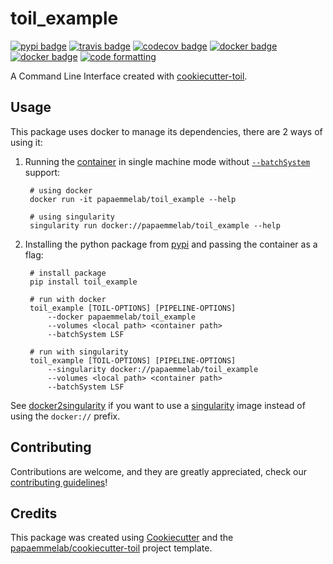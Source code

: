 # toil_example

[![pypi badge][pypi_badge]][pypi_base]
[![travis badge][travis_badge]][travis_base]
[![codecov badge][codecov_badge]][codecov_base]
[![docker badge][docker_badge]][docker_base]
[![docker badge][automated_badge]][docker_base]
[![code formatting][black_badge]][black_base]

A Command Line Interface created with [cookiecutter-toil](https://github.com/papaemmelab/cookiecutter-toil).

## Usage

This package uses docker to manage its dependencies, there are 2 ways of using it:

1. Running the [container][docker_base] in single machine mode without [`--batchSystem`] support:

        # using docker
        docker run -it papaemmelab/toil_example --help

        # using singularity
        singularity run docker://papaemmelab/toil_example --help

1. Installing the python package from [pypi][pypi_base] and passing the container as a flag:

        # install package
        pip install toil_example

        # run with docker
        toil_example [TOIL-OPTIONS] [PIPELINE-OPTIONS]
            --docker papaemmelab/toil_example
            --volumes <local path> <container path>
            --batchSystem LSF

        # run with singularity
        toil_example [TOIL-OPTIONS] [PIPELINE-OPTIONS]
            --singularity docker://papaemmelab/toil_example
            --volumes <local path> <container path>
            --batchSystem LSF
See [docker2singularity] if you want to use a [singularity] image instead of using the `docker://` prefix.

## Contributing

Contributions are welcome, and they are greatly appreciated, check our [contributing guidelines](.github/CONTRIBUTING.md)!

## Credits

This package was created using [Cookiecutter] and the
[papaemmelab/cookiecutter-toil] project template.

<!-- References -->
[singularity]: http://singularity.lbl.gov/
[docker2singularity]: https://github.com/singularityware/docker2singularity
[cookiecutter]: https://github.com/audreyr/cookiecutter
[papaemmelab/cookiecutter-toil]: https://github.com/papaemmelab/cookiecutter-toil
[`--batchSystem`]: http://toil.readthedocs.io/en/latest/developingWorkflows/batchSystem.html?highlight=BatchSystem

<!-- Badges -->
[docker_base]: https://hub.docker.com/r/papaemmelab/toil_example
[docker_badge]: https://img.shields.io/docker/build/papaemmelab/toil_example.svg
[automated_badge]: https://img.shields.io/docker/automated/papaemmelab/toil_example.svg
[codecov_badge]: https://codecov.io/gh/papaemmelab/toil_example/branch/master/graph/badge.svg
[codecov_base]: https://codecov.io/gh/papaemmelab/toil_example
[pypi_badge]: https://img.shields.io/pypi/v/toil_example.svg
[pypi_base]: https://pypi.python.org/pypi/toil_example
[travis_badge]: https://img.shields.io/travis/papaemmelab/toil_example.svg
[travis_base]: https://travis-ci.org/papaemmelab/toil_example
[black_badge]: https://img.shields.io/badge/code%20style-black-000000.svg
[black_base]: https://github.com/ambv/black
